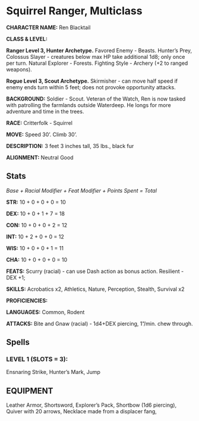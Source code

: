 # Squirrel Ranger, Multiclass

**CHARACTER NAME:** Ren Blacktail

**CLASS & LEVEL:**

**Ranger Level 3, Hunter Archetype.** Favored Enemy - Beasts. Hunter’s Prey, Colossus Slayer - creatures below max HP take additional 1d8; only once per turn. Natural Explorer - Forests. Fighting Style - Archery (+2 to ranged weapons). 

**Rogue Level 3, Scout Archetype.** Skirmisher - can move half speed if enemy ends turn within 5 feet; does not provoke opportunity attacks.

**BACKGROUND:** Soldier - Scout. Veteran of the Watch, Ren is now tasked with patrolling the farmlands outside Waterdeep. He longs for more adventure and time in the trees. 

**RACE:** Critterfolk - Squirrel

**MOVE:** Speed 30’. Climb 30’.

**DESCRIPTION:** 3 feet 3 inches tall, 35 lbs., black fur

**ALIGNMENT:** Neutral Good

## Stats

*Base + Racial Modifier + Feat Modifier + Points Spent = Total*

**STR:** 10 + 0 + 0 + 0 = 10

**DEX:** 10 + 0 + 1 + 7 = 18

**CON:** 10 + 0 + 0 + 2 = 12

**INT:** 10 + 2 + 0 + 0 = 12

**WIS:** 10 + 0 + 0 + 1 = 11

**CHA:** 10 + 0 + 0 + 0 = 10

**FEATS:** Scurry (racial) - can use Dash action as bonus action. Resilient - DEX +1; 

**SKILLS:** Acrobatics x2, Athletics, Nature, Perception, Stealth, Survival x2

**PROFICIENCIES:** 

**LANGUAGES:** Common, Rodent

**ATTACKS:** Bite and Gnaw (racial) - 1d4+DEX piercing, 1”/min. chew through.

## Spells

### LEVEL 1 (SLOTS = 3):

Ensnaring Strike, Hunter’s Mark, Jump

## EQUIPMENT

Leather Armor, Shortsword, Explorer’s Pack, Shortbow (1d6 piercing), Quiver with 20 arrows, Necklace made from a displacer fang, 
